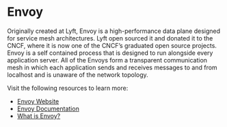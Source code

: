 # Envoy

Originally created at Lyft, Envoy is a high-performance data plane designed for service mesh architectures. Lyft open sourced it and donated it to the CNCF, where it is now one of the CNCF’s graduated open source projects. Envoy is a self contained process that is designed to run alongside every application server. All of the Envoys form a transparent communication mesh in which each application sends and receives messages to and from localhost and is unaware of the network topology.

Visit the following resources to learn more:

- [Envoy Website](https://www.envoyproxy.io/)
- [Envoy Documentation](https://www.envoyproxy.io/docs/envoy/latest/start/start)
- [What is Envoy?](https://www.envoyproxy.io/docs/envoy/latest/intro/what_is_envoy)
